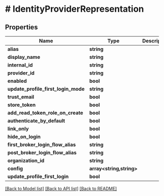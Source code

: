 # # IdentityProviderRepresentation

## Properties

Name | Type | Description | Notes
------------ | ------------- | ------------- | -------------
**alias** | **string** |  | [optional]
**display_name** | **string** |  | [optional]
**internal_id** | **string** |  | [optional]
**provider_id** | **string** |  | [optional]
**enabled** | **bool** |  | [optional]
**update_profile_first_login_mode** | **string** |  | [optional]
**trust_email** | **bool** |  | [optional]
**store_token** | **bool** |  | [optional]
**add_read_token_role_on_create** | **bool** |  | [optional]
**authenticate_by_default** | **bool** |  | [optional]
**link_only** | **bool** |  | [optional]
**hide_on_login** | **bool** |  | [optional]
**first_broker_login_flow_alias** | **string** |  | [optional]
**post_broker_login_flow_alias** | **string** |  | [optional]
**organization_id** | **string** |  | [optional]
**config** | **array<string,string>** |  | [optional]
**update_profile_first_login** | **bool** |  | [optional]

[[Back to Model list]](../../README.md#models) [[Back to API list]](../../README.md#endpoints) [[Back to README]](../../README.md)
